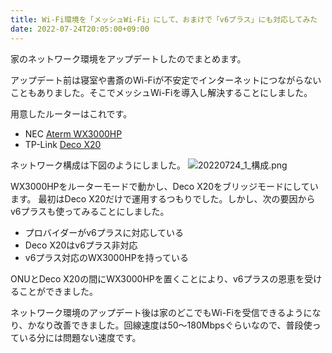```yaml
---
title: Wi-Fi環境を「メッシュWi-Fi」にして、おまけで「v6プラス」にも対応してみた
date: 2022-07-24T20:05:00+09:00
---
```


家のネットワーク環境をアップデートしたのでまとめます。

アップデート前は寝室や書斎のWi-Fiが不安定でインターネットにつながらないこともありました。そこでメッシュWi-Fiを導入し解決することにしました。

用意したルーターはこれです。

- NEC [Aterm WX3000HP](https://www.amazon.co.jp/gp/product/B089KC4SZF/)
- TP-Link [Deco X20](https://www.amazon.co.jp/gp/product/B0873HL4DV/)

ネットワーク構成は下図のようにしました。
![20220724_1_構成.png](https://i.gyazo.com/57296c6377ffec69624d2120b562b634.png)

WX3000HPをルーターモードで動かし、Deco X20をブリッジモードにしています。
最初はDeco X20だけで運用するつもりでした。しかし、次の要因からv6プラスも使ってみることにしました。

- プロバイダーがv6プラスに対応している
- Deco X20はv6プラス非対応
- v6プラス対応のWX3000HPを持っている

ONUとDeco X20の間にWX3000HPを置くことにより、v6プラスの恩恵を受けることができました。

ネットワーク環境のアップデート後は家のどこでもWi-Fiを受信できるようになり、かなり改善できました。回線速度は50〜180Mbpsぐらいなので、普段使っている分には問題ない速度です。
